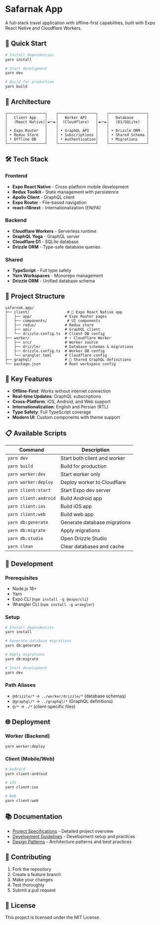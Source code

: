 # Safarnak App

A full-stack travel application with offline-first capabilities, built with Expo React Native and Cloudflare Workers.

## 🚀 Quick Start

```bash
# Install dependencies
yarn install

# Start development
yarn dev

# Build for production
yarn build
```

## 📱 Architecture

```
┌─────────────────┐    ┌─────────────────┐    ┌─────────────────┐
│   Client App    │    │   Worker API    │    │   Database      │
│   (React Native)│◄──►│  (Cloudflare)   │◄──►│   (D1/SQLite)   │
│                 │    │                 │    │                 │
│ • Expo Router   │    │ • GraphQL API   │    │ • Drizzle ORM   │
│ • Redux Store   │    │ • Subscriptions │    │ • Shared Schema │
│ • Offline DB    │    │ • Authentication│    │ • Migrations    │
└─────────────────┘    └─────────────────┘    └─────────────────┘
```

## 🛠️ Tech Stack

### Frontend
- **Expo React Native** - Cross-platform mobile development
- **Redux Toolkit** - State management with persistence
- **Apollo Client** - GraphQL client
- **Expo Router** - File-based navigation
- **react-i18next** - Internationalization (EN/FA)

### Backend
- **Cloudflare Workers** - Serverless runtime
- **GraphQL Yoga** - GraphQL server
- **Cloudflare D1** - SQLite database
- **Drizzle ORM** - Type-safe database queries

### Shared
- **TypeScript** - Full type safety
- **Yarn Workspaces** - Monorepo management
- **Drizzle ORM** - Unified database schema

## 📁 Project Structure

```
safarnak.app/
├── client/                 # 📱 Expo React Native app
│   ├── app/               # Expo Router pages
│   ├── components/         # UI components
│   ├── redux/             # Redux store
│   ├── api/               # GraphQL client
│   └── drizzle.config.ts  # Client DB config
├── worker/                # ⚡ Cloudflare Worker
│   ├── src/               # Worker source
│   ├── drizzle/           # Database schemas & migrations
│   ├── drizzle.config.ts  # Worker DB config
│   └── wrangler.toml      # Cloudflare config
├── graphql/               # 📡 Shared GraphQL definitions
└── package.json           # Root workspace config
```

## 🎯 Key Features

- **Offline-First**: Works without internet connection
- **Real-time Updates**: GraphQL subscriptions
- **Cross-Platform**: iOS, Android, and Web support
- **Internationalization**: English and Persian (RTL)
- **Type Safety**: Full TypeScript coverage
- **Modern UI**: Custom components with theme support

## 📋 Available Scripts

| Command | Description |
|---------|-------------|
| `yarn dev` | Start both client and worker |
| `yarn build` | Build for production |
| `yarn worker:dev` | Start worker only |
| `yarn worker:deploy` | Deploy worker to Cloudflare |
| `yarn client:start` | Start Expo dev server |
| `yarn client:android` | Build Android app |
| `yarn client:ios` | Build iOS app |
| `yarn client:web` | Build web app |
| `yarn db:generate` | Generate database migrations |
| `yarn db:migrate` | Apply migrations |
| `yarn db:studio` | Open Drizzle Studio |
| `yarn clean` | Clear databases and cache |

## 🔧 Development

### Prerequisites
- Node.js 18+
- Yarn
- Expo CLI (`npm install -g @expo/cli`)
- Wrangler CLI (`npm install -g wrangler`)

### Setup
```bash
# Install dependencies
yarn install

# Generate database migrations
yarn db:generate

# Apply migrations
yarn db:migrate

# Start development
yarn dev
```

### Path Aliases
- `@drizzle/*` → `../worker/drizzle/*` (database schemas)
- `@graphql/*` → `../graphql/*` (GraphQL definitions)
- `@/*` → `./*` (client-specific files)

## 🌐 Deployment

### Worker (Backend)
```bash
yarn worker:deploy
```

### Client (Mobile/Web)
```bash
# Android
yarn client:android

# iOS
yarn client:ios

# Web
yarn client:web
```

## 📚 Documentation

- [Project Specifications](./PROJECT_SPECIFICATIONS.md) - Detailed project overview
- [Development Guidelines](./DEVELOPMENT_GUIDELINES.md) - Development setup and practices
- [Design Patterns](./DESIGN_PATTERNS.md) - Architecture patterns and best practices

## 🤝 Contributing

1. Fork the repository
2. Create a feature branch
3. Make your changes
4. Test thoroughly
5. Submit a pull request

## 📄 License

This project is licensed under the MIT License.